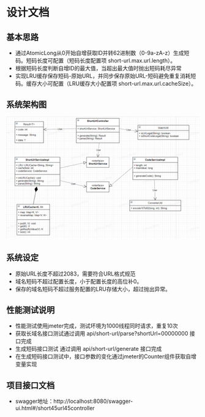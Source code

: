 # 设计文档

## 基本思路

- 通过AtomicLong从0开始自增获取ID并转62进制数（0-9a-zA-z）生成短码。短码长度可配置（短码长度配置项 short-url.max.url.length）。
- 根据短码长度判断自增ID的最大值，当超出最大值时抛出短码耗尽异常
- 实现LRU缓存保存短码-原始URL，并同步保存原始URL-短码避免重复消耗短码。缓存大小可配置（LRU缓存大小配置项 short-url.max.url.cacheSize）。

## 系统架构图

![avatar](./系统类图.png)

## 系统设定

- 原始URL长度不超过2083，需要符合URL格式规范
- 域名短码不超过配置长度，小于配置长度的高位补0。
- 保存的域名短码不超过服务配置的LRU存储大小，超过抛出异常。

## 性能测试说明

- 性能测试使用jmeter完成，测试坏境为1000线程同时请求，重复10次
- 获取长域名接口测试通过调用 api/short-url/parse?shortUrl=00000000 接口完成
- 生成短码接口测试 通过调用 api/short-url/generate 接口完成
- 在生成短码接口测试中，接口参数的变化通过jmeter的Counter组件获取自增变量实现

## 项目接口文档

- swagger地址：http://localhost:8080/swagger-ui.html#/short45url45controller







